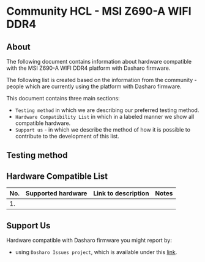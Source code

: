 # Community HCL - MSI Z690-A WIFI DDR4

## About

The following document contains information about hardware compatible
with the MSI Z690-A WIFI DDR4 platform with Dasharo firmware.

The following list is created based on the information from the
community - people which are currently using the platform with Dasharo
firmware.

This document contains three main sections:
- `Testing method` in which we are describing our preferred testing method.
- `Hardware Compatibility List` in which in a labeled manner we show all
    compatible hardware.
- `Support us` - in which we describe the method of how it is possible to
    contribute to the development of this list.

## Testing method

## Hardware Compatible List

| No.  | Supported hardware                                | Link to description | Notes               |
|:-----|:--------------------------------------------------|:-------------------:|:-------------------:|
| 1.   |                                                   |                     |                     |

## Support Us

Hardware compatible with Dasharo firmware you might report by:
- using `Dasharo Issues project`, which is available under this
    [link](https://github.com/Dasharo/dasharo-issues/issues).
